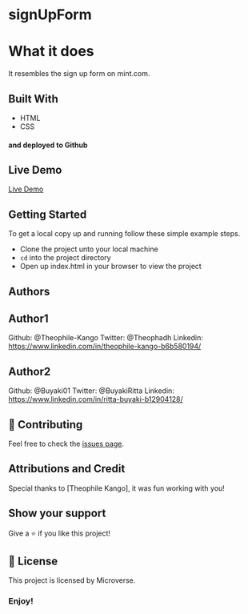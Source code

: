 # signUpForm

# What it does
It resembles the sign up form on mint.com.

## Built With
- HTML
- CSS
#### and deployed to Github

## Live Demo

[Live Demo](https://buyaki01.github.io/signUpForm/)

## Getting Started

To get a local copy up and running follow these simple example steps.
- Clone the project unto your local machine
- `cd` into the project directory
- Open up index.html in your browser to view the project

## Authors

## Author1

Github:  @Theophile-Kango
Twitter: @Theophadh
Linkedin: https://www.linkedin.com/in/theophile-kango-b6b580194/

## Author2

Github: @Buyaki01
Twitter: @BuyakiRitta
Linkedin: https://www.linkedin.com/in/ritta-buyaki-b12904128/

## 🤝 Contributing

Feel free to check the [issues page](https://github.com/Buyaki01/signUpForm/issues).

## Attributions and Credit
Special thanks to [Theophile Kango], it was fun working with you!

## Show your support

Give a ⭐️ if you like this project!

## 📝 License

This project is licensed by Microverse.

### Enjoy!
